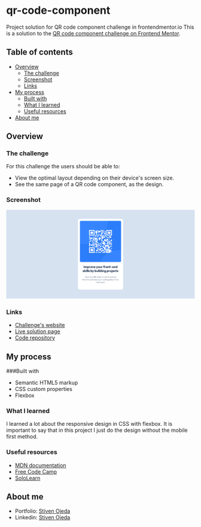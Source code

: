 # qr-code-component
Project solution for QR code component challenge in frontendmentor.io
This is a solution to the [QR code component challenge on Frontend Mentor](https://www.frontendmentor.io/challenges/qr-code-component-iux_sIO_H).

## Table of contents
- [Overview](#overview)
  - [The challenge](#the-challenge)
  - [Screenshot](#screenshot)
  - [Links](#links)
- [My process](#my-process)
  - [Built with](#built-with)
  - [What I learned](#what-i-learned)
  - [Useful resources](#useful-resources)
- [About me](#about-me)

## Overview

### The challenge
For this challenge the users should be able to: 
- View the optimal layout depending on their device's screen size.
- See the same page of a QR code component, as the design.

### Screenshot
![](./screenshot.png)

### Links
- [Challenge's website](https://www.frontendmentor.io/challenges/qr-code-component-iux_sIO_H)
- [Live solution page](https://stibojeda.github.io/qr-code-component/)
- [Code repository](https://github.com/stibojeda/qr-code-component)

## My process

###Built with
- Semantic HTML5 markup
- CSS custom properties
- Flexbox

### What I learned
I learned a lot about the responsive design in CSS with flexbox. It is important to say that in this project I just do the design without the mobile first method.

### Useful resources
- [MDN documentation](https://developer.mozilla.org/en-US/docs/Web/CSS)
- [Free Code Camp](https://www.youtube.com/watch?v=XqFR2lqBYPs)
- [SoloLearn](https://www.sololearn.com/)

## About me
- Portfolio: [Stiven Ojeda](https://stibojeda.github.io)
- Linkedin: [Stiven Ojeda](https://www.linkedin.com/in/stiven-ojeda-090a3924a)
